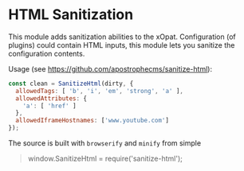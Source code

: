 # HTML Sanitization

This module adds sanitization abilities to the xOpat. Configuration (of plugins) could contain HTML inputs,
this module lets you sanitize the configuration contents.

Usage (see https://github.com/apostrophecms/sanitize-html): 

````js
const clean = SanitizeHtml(dirty, {
  allowedTags: [ 'b', 'i', 'em', 'strong', 'a' ],
  allowedAttributes: {
    'a': [ 'href' ]
  },
  allowedIframeHostnames: ['www.youtube.com']
});
````

The source is built with ``browserify`` and `minify` from simple
> window.SanitizeHtml = require('sanitize-html');



